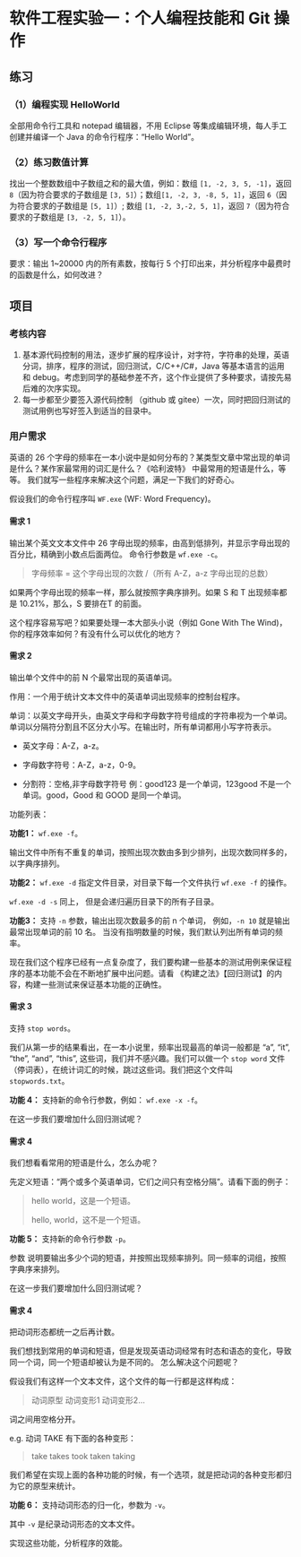 # 软件工程实验一：个人编程技能和 Git 操作

## 练习

### （1）编程实现 HelloWorld

全部用命令行工具和 notepad 编辑器，不用 Eclipse 等集成编辑环境，每人手工创建并编译一个 Java 的命令行程序：“Hello World”。

### （2）练习数值计算

找出一个整数数组中子数组之和的最大值，例如：数组 `[1, -2, 3, 5, -1]`，返回 `8`（因为符合要求的子数组是 `[3, 5]`）；数组``[1, -2, 3, -8, 5, 1]``，返回 `6`（因为符合要求的子数组是 `[5, 1]`）; 数组 `[1, -2, 3,-2, 5, 1]`，返回 `7`（因为符合要求的子数组是 `[3, -2, 5, 1]`）。

### （3）写一个命令行程序

要求：输出 1~20000 内的所有素数，按每行 5 个打印出来，并分析程序中最费时的函数是什么，如何改进？

## 项目

### 考核内容

1. 基本源代码控制的用法，逐步扩展的程序设计，对字符，字符串的处理，英语分词，排序，程序的测试，回归测试，C/C++/C#，Java 等基本语言的运用和 debug。考虑到同学的基础参差不齐，这个作业提供了多种要求，请按先易后难的次序实现。
2. 每一步都至少要签入源代码控制 （github 或 gitee）一次，同时把回归测试的测试用例也写好签入到适当的目录中。

### 用户需求

英语的 26 个字母的频率在一本小说中是如何分布的？某类型文章中常出现的单词是什么？某作家最常用的词汇是什么？《哈利波特》 中最常用的短语是什么，等等。 我们就写一些程序来解决这个问题，满足一下我们的好奇心。

假设我们的命令行程序叫 `WF.exe` (WF: Word Frequency)。

#### 需求 1

输出某个英文文本文件中 26 字母出现的频率，由高到低排列，并显示字母出现的百分比，精确到小数点后面两位。
命令行参数是 `wf.exe -c`。

> 字母频率 = 这个字母出现的次数 /（所有 A-Z，a-z 字母出现的总数）

如果两个字母出现的频率一样，那么就按照字典序排列。如果 S 和 T 出现频率都是 10.21%，那么，S 要排在T 的前面。

这个程序容易写吧？如果要处理一本大部头小说（例如 Gone With The Wind)，你的程序效率如何？有没有什么可以优化的地方？

#### 需求 2

输出单个文件中的前 N 个最常出现的英语单词。

作用：一个用于统计文本文件中的英语单词出现频率的控制台程序。

单词：以英文字母开头，由英文字母和字母数字符号组成的字符串视为一个单词。单词以分隔符分割且不区分大小写。在输出时，所有单词都用小写字符表示。

- 英文字母：A-Z，a-z。

- 字母数字符号：A-Z，a-z，0-9。

- 分割符：空格,非字母数字符号 例：good123 是一个单词，123good 不是一个单词。good，Good 和 GOOD 是同一个单词。

功能列表：

**功能1：** `wf.exe -f`。

输出文件中所有不重复的单词，按照出现次数由多到少排列，出现次数同样多的，以字典序排列。

**功能2：** `wf.exe -d` 指定文件目录，对目录下每一个文件执行 `wf.exe -f` 的操作。

`wf.exe -d -s` 同上， 但是会递归遍历目录下的所有子目录。

**功能3：** 支持 `-n` 参数，输出出现次数最多的前 n 个单词， 例如，`-n 10` 就是输出最常出现单词的前 10 名。 当没有指明数量的时候，我们默认列出所有单词的频率。

现在我们这个程序已经有一点复杂度了，我们要构建一些基本的测试用例来保证程序的基本功能不会在不断地扩展中出问题。请看 《构建之法》【回归测试】的内容，构建一些测试来保证基本功能的正确性。

#### 需求 3

支持 `stop words`。

我们从第一步的结果看出，在一本小说里，频率出现最高的单词一般都是 “a”, “it”, “the”, “and”, “this”, 这些词，我们并不感兴趣。我们可以做一个 `stop word` 文件 （停词表），在统计词汇的时候，跳过这些词。我们把这个文件叫 `stopwords.txt`。

**功能 4：** 支持新的命令行参数，例如： `wf.exe -x -f`。

在这一步我们要增加什么回归测试呢？

#### 需求 4

我们想看看常用的短语是什么，怎么办呢？

先定义短语：“两个或多个英语单词，它们之间只有空格分隔”。请看下面的例子：

> hello world，这是一个短语。
>
> hello, world，这不是一个短语。

**功能 5：** 支持新的命令行参数 `-p`。

参数 说明要输出多少个词的短语，并按照出现频率排列。同一频率的词组，按照字典序来排列。

在这一步我们要增加什么回归测试呢？

#### 需求 4

把动词形态都统一之后再计数。

我们想找到常用的单词和短语，但是发现英语动词经常有时态和语态的变化，导致同一个词，同一个短语却被认为是不同的。 怎么解决这个问题呢？

假设我们有这样一个文本文件，这个文件的每一行都是这样构成：

> 动词原型 动词变形1 动词变形2…

词之间用空格分开。

e.g. 动词 TAKE 有下面的各种变形：

> take takes took taken taking

我们希望在实现上面的各种功能的时候，有一个选项，就是把动词的各种变形都归为它的原型来统计。

**功能 6：** 支持动词形态的归一化，参数为 `-v`。

其中 `-v` 是纪录动词形态的文本文件。

实现这些功能，分析程序的效能。
